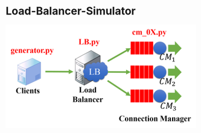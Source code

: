 # Load-Balancer-Simulator

![image](https://github.com/TimingJL/Load-Balancer-Simulator/blob/master/Load-Balancer-Simulator.png)
